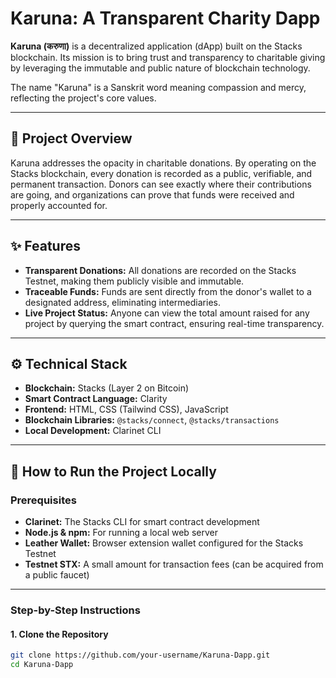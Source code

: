 # Karuna: A Transparent Charity Dapp

**Karuna (करुणा)** is a decentralized application (dApp) built on the Stacks blockchain. Its mission is to bring trust and transparency to charitable giving by leveraging the immutable and public nature of blockchain technology.

The name "Karuna" is a Sanskrit word meaning compassion and mercy, reflecting the project's core values.

---

## 🌟 Project Overview

Karuna addresses the opacity in charitable donations. By operating on the Stacks blockchain, every donation is recorded as a public, verifiable, and permanent transaction. Donors can see exactly where their contributions are going, and organizations can prove that funds were received and properly accounted for.

---

## ✨ Features

- **Transparent Donations:** All donations are recorded on the Stacks Testnet, making them publicly visible and immutable.
- **Traceable Funds:** Funds are sent directly from the donor's wallet to a designated address, eliminating intermediaries.
- **Live Project Status:** Anyone can view the total amount raised for any project by querying the smart contract, ensuring real-time transparency.

---

## ⚙️ Technical Stack

- **Blockchain:** Stacks (Layer 2 on Bitcoin)  
- **Smart Contract Language:** Clarity  
- **Frontend:** HTML, CSS (Tailwind CSS), JavaScript  
- **Blockchain Libraries:** `@stacks/connect`, `@stacks/transactions`  
- **Local Development:** Clarinet CLI  

---

## 🚀 How to Run the Project Locally

### Prerequisites

- **Clarinet:** The Stacks CLI for smart contract development  
- **Node.js & npm:** For running a local web server  
- **Leather Wallet:** Browser extension wallet configured for the Stacks Testnet  
- **Testnet STX:** A small amount for transaction fees (can be acquired from a public faucet)  

---

### Step-by-Step Instructions

#### 1. Clone the Repository
```bash
git clone https://github.com/your-username/Karuna-Dapp.git
cd Karuna-Dapp
